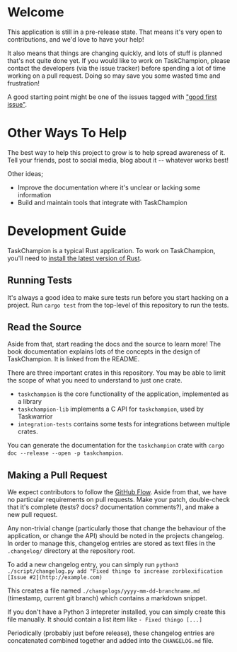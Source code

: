 # Welcome

This application is still in a pre-release state.
That means it's very open to contributions, and we'd love to have your help!

It also means that things are changing quickly, and lots of stuff is planned that's not quite done yet.
If you would like to work on TaskChampion, please contact the developers (via the issue tracker) before spending a lot of time working on a pull request.
Doing so may save you some wasted time and frustration!

A good starting point might be one of the issues tagged with ["good first issue"][first].

[first]: https://github.com/taskchampion/taskchampion/issues?q=is%3Aissue+is%3Aopen+label%3A%22good+first+issue%22

# Other Ways To Help

The best way to help this project to grow is to help spread awareness of it.
Tell your friends, post to social media, blog about it -- whatever works best!

Other ideas;
 * Improve the documentation where it's unclear or lacking some information
 * Build and maintain tools that integrate with TaskChampion

# Development Guide

TaskChampion is a typical Rust application.
To work on TaskChampion, you'll need to [install the latest version of Rust](https://www.rust-lang.org/tools/install).

## Running Tests

It's always a good idea to make sure tests run before you start hacking on a project.
Run `cargo test` from the top-level of this repository to run the tests.

## Read the Source

Aside from that, start reading the docs and the source to learn more!
The book documentation explains lots of the concepts in the design of TaskChampion.
It is linked from the README.

There are three important crates in this repository.
You may be able to limit the scope of what you need to understand to just one crate.
 * `taskchampion` is the core functionality of the application, implemented as a library
 * `taskchampion-lib` implements a C API for `taskchampion`, used by Taskwarrior
 * `integration-tests` contains some tests for integrations between multiple crates.
 
You can generate the documentation for the `taskchampion` crate with `cargo doc --release --open -p taskchampion`.
 
## Making a Pull Request
 
We expect contributors to follow the [GitHub Flow](https://guides.github.com/introduction/flow/).
Aside from that, we have no particular requirements on pull requests.
Make your patch, double-check that it's complete (tests? docs? documentation comments?), and make a new pull request.

Any non-trivial change (particularly those that change the behaviour of the application, or change the API) should be noted in the projects changelog.
In order to manage this, changelog entries are stored as text files in the `.changelog/` directory at the repository root.

To add a new changelog entry, you can simply run `python3 ./script/changelog.py add "Fixed thingo to increase zorbloxification [Issue #2](http://example.com)`

This creates a file named `./changelogs/yyyy-mm-dd-branchname.md` (timestamp, current git branch) which contains a markdown snippet.

If you don't have a Python 3 intepreter installed, you can simply create this file manually. It should contain a list item like `- Fixed thingo [...]`

Periodically (probably just before release), these changelog entries are concatenated combined together and added into the `CHANGELOG.md` file.

